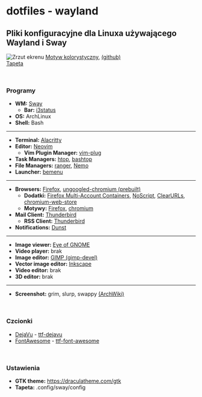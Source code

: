 # dotfiles - wayland
## Pliki konfiguracyjne dla Linuxa używającego Wayland i Sway
![Zrzut ekrenu](https://raw.githubusercontent.com/typsz/dotfilesSway/main/Desktop.png)
[Motyw kolorystyczny](https://draculatheme.com/), [(github)](https://github.com/dracula/dracula-theme)<br>
[Tapeta](https://draculatheme.com/wallpaper)  

&nbsp;
### Programy
* **WM:** [Sway](https://wiki.archlinux.org/title/Sway)
	* **Bar:** [i3status](https://wiki.archlinux.org/title/I3#i3status)
* **OS:** ArchLinux
* **Shell:** Bash
---
* **Terminal:** [Alacritty](https://wiki.archlinux.org/title/Alacritty)
* **Editor:** [Neovim](https://wiki.archlinux.org/title/Neovim)
	* **Vim Plugin Manager:** [vim-plug](https://github.com/junegunn/vim-plug)
* **Task Managers:** [htop](https://archlinux.org/packages/extra/x86_64/htop/), [bashtop](https://archlinux.org/packages/community/any/bashtop/)
* **File Managers:** [ranger](https://wiki.archlinux.org/title/Ranger), [Nemo](https://wiki.archlinux.org/title/Nemo)
* **Launcher:** [bemenu](https://github.com/Cloudef/bemenu)
---
* **Browsers:** [Firefox](https://wiki.archlinux.org/title/Firefox), [ungoogled-chromium (prebuilt)](https://github.com/ungoogled-software/ungoogled-chromium-archlinux#binary-downloads)
	* **Dodatki:** [Firefox Multi-Account Containers](https://addons.mozilla.org/en-US/firefox/addon/multi-account-containers/), [NoScript](https://noscript.net/getit), [ClearURLs](https://gitlab.com/KevinRoebert/ClearUrls), [chromium-web-store](https://github.com/NeverDecaf/chromium-web-store)
	* **Motywy:** [Firefox](https://addons.mozilla.org/en-US/firefox/addon/vampyric-dark/), [chromium](https://chrome.google.com/webstore/detail/dracula-chrome-theme-dark/gfapcejdoghpoidkfodoiiffaaibpaem)
*  **Mail Client:** [Thunderbird](https://wiki.archlinux.org/title/Thunderbird)
	*  **RSS Client:** [Thunderbird](https://wiki.archlinux.org/title/Thunderbird)
* **Notifications:** [Dunst](https://wiki.archlinux.org/title/Dunst)
---
* **Image viewer:** [Eye of GNOME](https://archlinux.org/packages/extra/x86_64/eog/)
* **Video player:** brak
* **Image editor:** [GIMP (gimp-devel)](https://aur.archlinux.org/packages/gimp-devel/)
* **Vector image editor:** [Inkscape](https://wiki.archlinux.org/title/Inkscape)
* **Video editor:** brak 
* **3D editor:** brak 
---
* **Screenshot:** grim, slurp, swappy [(ArchWiki)](https://wiki.archlinux.org/title/Screen_capture#Wayland)

&nbsp;
### Czcionki
* [DejaVu](https://en.wikipedia.org/wiki/DejaVu_fonts) - [ttf-dejavu](https://archlinux.org/packages/extra/any/ttf-dejavu/)
* [FontAwesome](https://fontawesome.com/) - [ttf-font-awesome](https://archlinux.org/packages/community/any/ttf-font-awesome/)

&nbsp;
### Ustawienia
* **GTK theme:** https://draculatheme.com/gtk 
* **Tapeta:** .config/sway/config

